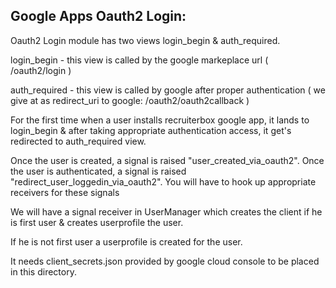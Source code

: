 Google Apps Oauth2 Login:
------------------------
 
Oauth2 Login module has two views login_begin & auth_required.

login_begin - this view is called by the google markeplace url ( /oauth2/login )

auth_required - this view is called by google after proper authentication ( we give at as redirect_uri to google: /oauth2/oauth2callback )

For the first time when a user installs recruiterbox google app, it lands to login_begin & after taking appropriate authentication access, it get's redirected to auth_required view.

Once the user is created, a signal is raised "user_created_via_oauth2".
Once the user is authenticated, a signal is raised "redirect_user_loggedin_via_oauth2".
You will have to hook up appropriate receivers for these signals

We will have a signal receiver in UserManager which creates the client if he is first user & creates userprofile the user.

If he is not first user a userprofile is created for the user.

It needs client_secrets.json provided by google cloud console to be placed in this directory.




